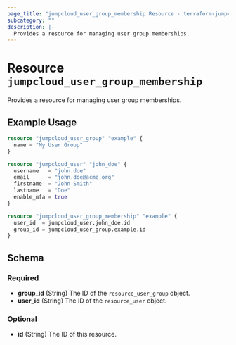 ```yaml
---
page_title: "jumpcloud_user_group_membership Resource - terraform-jumpcloud"
subcategory: ""
description: |-
  Provides a resource for managing user group memberships.
---
```


# Resource `jumpcloud_user_group_membership`

Provides a resource for managing user group memberships.

## Example Usage

```terraform
resource "jumpcloud_user_group" "example" {
  name = "My User Group"
}

resource "jumpcloud_user" "john_doe" {
  username   = "john.doe"
  email      = "john.doe@acme.org"
  firstname  = "John Smith"
  lastname   = "Doe"
  enable_mfa = true
}

resource "jumpcloud_user_group_membership" "example" {
  user_id  = jumpcloud_user.john_doe.id
  group_id = jumpcloud_user_group.example.id
}
```

## Schema

### Required

- **group_id** (String) The ID of the `resource_user_group` object.
- **user_id** (String) The ID of the `resource_user` object.

### Optional

- **id** (String) The ID of this resource.


